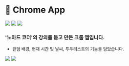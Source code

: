 # 📌 Chrome App

<div>
  <img src="https://img.shields.io/badge/JavaScript-F7DF1E?style=flat-square&logo=JavaScript&logoColor=white" />
  <img src="https://img.shields.io/badge/HTML-E34F26?style=flat-square&logo=HTML5&logoColor=white"/>
  <img src="https://img.shields.io/badge/CSS-1572B6?style=flat-square&logo=CSS3&logoColor=white"/>
</div>

### '노마드 코더'의 강의를 듣고 만든 크롬 앱입니다.

- 랜덤 배경, 현재 시간 및 날씨, 투두리스트의 기능을 담았습니다.

<img src="https://user-images.githubusercontent.com/62992641/200161046-7f85a190-4e2f-476d-ab16-f205b2b18a6e.png" />
<img src="https://user-images.githubusercontent.com/62992641/200161118-694e2044-9fc4-42d1-ac36-f58f7af046bb.png" />
